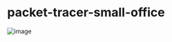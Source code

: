 # packet-tracer-small-office

![image](https://github.com/user-attachments/assets/1b155a04-4d7f-43e3-8a7e-7cc2ec46d457)

